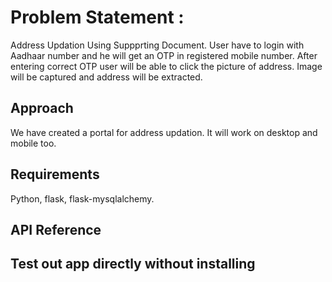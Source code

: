 # Problem Statement :

Address Updation Using Suppprting Document.
User have to login with Aadhaar number and he will get an OTP in registered mobile number.
After entering correct OTP user will be able to click the picture of address. Image will be captured and address will be extracted.


## Approach

We have created a portal for address updation. It will work on desktop and mobile too.


## Requirements 

Python,
flask,
flask-mysqlalchemy.

## API Reference


## Test out app directly without installing 

 
<!---
messeniorcollege-team1/messeniorcollege-team1 is a ✨ special ✨ repository because its `README.md` (this file) appears on your GitHub profile.
You can click the Preview link to take a look at your changes.
--->
